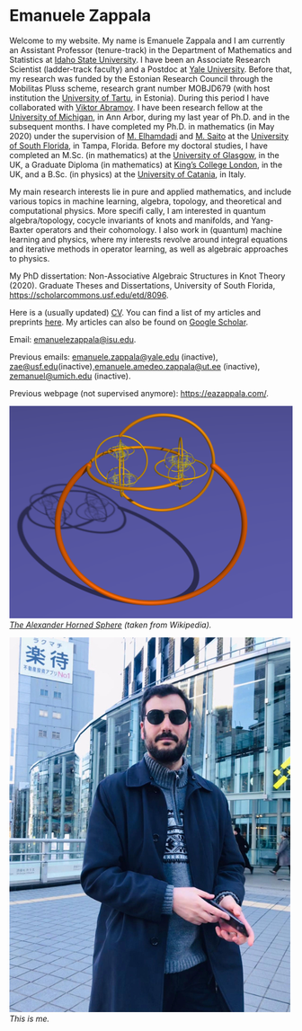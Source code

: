 # Emanuele Zappala

Welcome to my website. My name is Emanuele Zappala and I am currently an Assistant Professor (tenure-track) in the Department of Mathematics and Statistics at [Idaho State University](https://www.isu.edu/). I have been an Associate Research Scientist (ladder-track faculty) and a Postdoc at [Yale University](https://www.yale.edu/). Before that, my research was funded by the Estonian Research Council through the Mobilitas Pluss scheme, research grant number MOBJD679 (with host institution the [University of Tartu](https://ut.ee/en), in Estonia). During this period I have collaborated with [Viktor Abramov](https://kodu.ut.ee/~abramov/). I have been research fellow at the [University of Michigan](https://umich.edu/), in Ann Arbor, during my last year of Ph.D. and in the subsequent months. I have completed my Ph.D. in mathematics (in May 2020) under the supervision of [M. Elhamdadi](http://shell.cas.usf.edu/~emohamed/) and [M. Saito](http://shell.cas.usf.edu/~saito/) at the [University of South Florida](https://www.usf.edu/), in Tampa, Florida. Before my doctoral studies, I have completed an M.Sc. (in mathematics) at the [University of Glasgow](https://www.gla.ac.uk/), in the UK, a Graduate Diploma (in mathematics) at [King’s College London](https://www.kcl.ac.uk/), in the UK, and a B.Sc. (in physics) at the [University of Catania](https://www.unict.it/en), in Italy.

My main research interests lie in pure and applied mathematics, and include various topics in machine learning, algebra, topology, and theoretical and computational physics. More specifi cally, I am interested in quantum algebra/topology, cocycle invariants of knots and manifolds, and Yang-Baxter operators and their cohomology. I also work in (quantum) machine learning and physics, where my interests revolve around integral equations and iterative methods in operator learning, as well as algebraic approaches to physics.

My PhD dissertation: Non-Associative Algebraic Structures in Knot Theory (2020). Graduate Theses and Dissertations, University of South Florida, https://scholarcommons.usf.edu/etd/8096.

Here is a (usually updated) [CV](EZ_CV.pdf). You can find a list of my articles and preprints [here](EZ_Papers.pdf). My articles can also be found on [Google Scholar](https://scholar.google.com/citations?user=PofPqrIAAAAJ&hl=en&oi=ao).

Email: emanuelezappala@isu.edu.

Previous emails: emanuele.zappala@yale.edu (inactive), zae@usf.edu(inactive),emanuele.amedeo.zappala@ut.ee (inactive), zemanuel@umich.edu (inactive).

Previous webpage (not supervised anymore): https://eazappala.com/.

![alt text](Alexanderhornedsphere.png)
*[The Alexander Horned Sphere](https://en.wikipedia.org/wiki/Alexander_horned_sphere) (taken from Wikipedia).*

![alt text](EZ1.jpg)
*This is me.*
